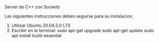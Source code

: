 Server de C++ con Sockets

Las siguientes instrucciones deben seguirse para su instalacion:
1) Utilizar Ubuntu 20.04.2.0 LTS
2) Escribir en la terminal:
sudo apt-get upgrade
sudo apt-get update
sudo apt install build-essential
